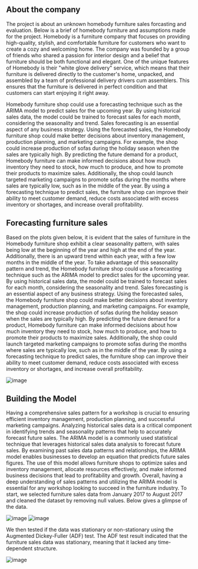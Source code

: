 ## About the company
The project is about an unknown homebody furniture sales forcasting and evaluation. Below is a brief of homebody furniture and assumptions made for the project.
Homebody is a furniture company that focuses on providing high-quality, stylish, and comfortable furniture for customers who want to create a cozy and welcoming home. The company was founded by a group of friends who shared a passion for interior design and a belief that furniture should be both functional and elegant.
One of the unique features of Homebody is their "white glove delivery" service, which means that their furniture is delivered directly to the customer's home, unpacked, and assembled by a team of professional delivery drivers cum assemblers. This ensures that the furniture is delivered in perfect condition and that customers can start enjoying it right away.

Homebody furniture shop could use a forecasting technique such as the ARIMA model to predict sales for the upcoming year. By using historical sales data, the model could be trained to forecast 
sales for each month, considering the seasonality and trend. Sales forecasting is an essential aspect of any business strategy. Using the forecasted sales, the Homebody furniture shop could make better decisions about inventory management, production planning, and marketing campaigns. For example, the shop could increase production of sofas during the holiday season when the sales are typically high. 
By predicting the future demand for a product, Homebody furniture can make informed decisions about how much inventory they need to stock, how much to produce, and how to promote their products to maximize sales. Additionally, the shop could launch targeted marketing campaigns to promote sofas during the months where sales are typically low, such as in the middle of the year.
By using a forecasting technique to predict sales, the furniture shop can improve their ability to meet customer demand, reduce costs associated with excess inventory or shortages, and increase overall profitability.

## Forecasting furniture sales
Based on the plots given below, it is evident that the sales of furniture in the Homebody furniture shop exhibit a clear seasonality pattern, with sales being low at the beginning of the year and high at the end of the year. Additionally, there is an upward trend within each year, with a few low months in the middle of the year. To take advantage of this seasonality pattern and trend, the Homebody furniture shop could use a forecasting technique such as the ARIMA model to predict sales for the upcoming year. By using historical sales data, the model could be trained to forecast 
sales for each month, considering the seasonality and trend. Sales forecasting is an essential aspect of any business strategy. Using the forecasted sales, the Homebody furniture shop could make better decisions about inventory management, production planning, and marketing campaigns. For example, the shop could increase production of sofas during the holiday season when the sales are typically high. 
By predicting the future demand for a product, Homebody furniture can make informed decisions about how much inventory they need to stock, how much to produce, and how to promote their products to maximize sales. Additionally, the shop could launch targeted marketing campaigns to promote sofas during the months where sales are typically low, such as in the middle of the year.
By using a forecasting technique to predict sales, the furniture shop can improve their ability to meet customer demand, reduce costs associated with excess inventory or shortages, and increase overall profitability.

![image](https://github.com/saichaithanya6/Supply-Chain-project/assets/111531760/8f133c4b-0e9e-4ff6-8689-f774b2afbc07)


## Building the Model
Having a comprehensive sales pattern for a workshop is crucial to ensuring efficient inventory management, production planning, and successful marketing campaigns. Analyzing historical sales data is a critical component in identifying trends and seasonality patterns that help to accurately forecast future sales. The ARIMA model is a commonly used statistical technique that leverages historical sales data analysis to forecast future sales. By examining past sales data patterns and relationships, the ARIMA model enables businesses to develop an equation that predicts future sales figures. The use of this model allows furniture shops to optimize sales and inventory management, allocate resources effectively, and make informed business decisions that lead to profitability and growth. Overall, having a deep understanding of sales patterns and utilizing the ARIMA model is essential for any workshop looking to succeed in the furniture industry.
To start, we selected furniture sales data from January 2017 to August 2017 and cleaned the dataset by removing null values. Below gives a glimpse of the data.

![image](https://github.com/saichaithanya6/Supply-Chain-project/assets/111531760/af1d5e10-e24f-42ab-a295-2142929ce789) ![image](https://github.com/saichaithanya6/Supply-Chain-project/assets/111531760/9a1af02a-c864-4f79-aef7-7a08b45c3341)


We then tested if the data was stationary or non-stationary using the Augmented Dickey-Fuller (ADF) test. The ADF test result indicated that the furniture sales data was stationary, meaning that it lacked any time-dependent structure.

![image](https://github.com/saichaithanya6/Supply-Chain-project/assets/111531760/4e7e3ced-03e5-45d9-b1fa-b71f4382017f)





